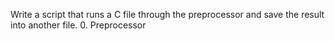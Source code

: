 Write a script that runs a C file through the preprocessor and save the result into another file.
0. Preprocessor

